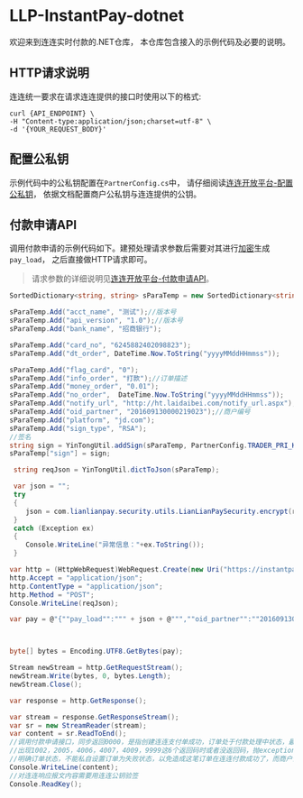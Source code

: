# LLP-InstantPay-dotnet

欢迎来到连连实时付款的.NET仓库， 本仓库包含接入的示例代码及必要的说明。

## HTTP请求说明

连连统一要求在请求连连提供的接口时使用以下的格式:

```text
curl {API_ENDPOINT} \
-H "Content-type:application/json;charset=utf-8" \
-d '{YOUR_REQUEST_BODY}'
```

## 配置公私钥

示例代码中的公私钥配置在```PartnerConfig.cs```中， 请仔细阅读[连连开放平台-配置公私钥](https://zealous-kare-7abde4.netlify.com/docs/development/signature-key-generation)， 依据文档配置商户公私钥与连连提供的公钥。

## 付款申请API

调用付款申请的示例代码如下。建预处理请求参数后需要对其进行[加密](https://zealous-kare-7abde4.netlify.com/docs/send-money/instant/api-encrypt)生成```pay_load```， 之后直接做HTTP请求即可。

> 请求参数的详细说明见[连连开放平台-付款申请API](https://zealous-kare-7abde4.netlify.com/apis/instant-apply)。

```csharp
SortedDictionary<string, string> sParaTemp = new SortedDictionary<string, string>();

sParaTemp.Add("acct_name", "测试");//版本号
sParaTemp.Add("api_version", "1.0");//版本号
sParaTemp.Add("bank_name", "招商银行");

sParaTemp.Add("card_no", "6245882402098823");
sParaTemp.Add("dt_order", DateTime.Now.ToString("yyyyMMddHHmmss"));

sParaTemp.Add("flag_card", "0");
sParaTemp.Add("info_order", "打款");//订单描述
sParaTemp.Add("money_order", "0.01");
sParaTemp.Add("no_order",  DateTime.Now.ToString("yyyyMMddHHmmss"));
sParaTemp.Add("notify_url", "http://ht.laidaibei.com/notify_url.aspx");
sParaTemp.Add("oid_partner", "201609130000219023");//商户编号
sParaTemp.Add("platform", "jd.com");
sParaTemp.Add("sign_type", "RSA");
//签名
string sign = YinTongUtil.addSign(sParaTemp, PartnerConfig.TRADER_PRI_KEY, string.Empty);
sParaTemp["sign"] = sign;

 string reqJson = YinTongUtil.dictToJson(sParaTemp);

 var json = "";
 try
 {
 	json = com.lianlianpay.security.utils.LianLianPaySecurity.encrypt(reqJson, PartnerConfig.YT_PUB_KEY);
 }
 catch (Exception ex)
 {
 	Console.WriteLine("异常信息："+ex.ToString());
 }

var http = (HttpWebRequest)WebRequest.Create(new Uri("https://instantpay.lianlianpay.com/paymentapi/payment.htm"));
http.Accept = "application/json";
http.ContentType = "application/json";
http.Method = "POST";
Console.WriteLine(reqJson);

var pay = @"{""pay_load"":""" + json + @""",""oid_partner"":""201609130000219023""}";



byte[] bytes = Encoding.UTF8.GetBytes(pay);

Stream newStream = http.GetRequestStream();
newStream.Write(bytes, 0, bytes.Length);
newStream.Close();

var response = http.GetResponse();

var stream = response.GetResponseStream();
var sr = new StreamReader(stream);
var content = sr.ReadToEnd();
//调用付款申请接口，同步返回0000，是指创建连连支付单成功，订单处于付款处理中状态，最终的付款状态由异步通知告知
//出现1002，2005，4006，4007，4009，9999这6个返回码时或者没返回码，抛exception（或者对除了0000之后的code都查询一遍查询接口）调用付款结果查询接口，
//明确订单状态，不能私自设置订单为失败状态，以免造成这笔订单在连连付款成功了，而商户设置为失败,用户重新发起付款请求,造成重复付款，商户资金损失
Console.WriteLine(content);
//对连连响应报文内容需要用连连公钥验签
Console.ReadKey();
```